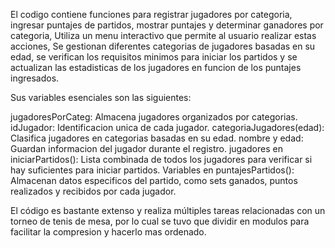 El codigo contiene funciones para registrar jugadores por categoria, ingresar puntajes de partidos, mostrar puntajes y determinar ganadores por categoria, Utiliza un menu interactivo que permite al usuario realizar estas acciones, 
Se gestionan diferentes categorias de jugadores basadas en su edad, se verifican los requisitos minimos para iniciar los partidos y se actualizan las estadisticas de los jugadores en funcion de los puntajes ingresados.

Sus variables esenciales son las siguientes: 

jugadoresPorCateg: Almacena jugadores organizados por categorias.
idJugador: Identificacion unica de cada jugador.
categoriaJugadores(edad): Clasifica jugadores en categorias basadas en su edad.
nombre y edad: Guardan informacion del jugador durante el registro.
jugadores en iniciarPartidos(): Lista combinada de todos los jugadores para verificar si hay suficientes para iniciar partidos.
Variables en puntajesPartidos(): Almacenan datos especificos del partido, como sets ganados, puntos realizados y recibidos por cada jugador.

El código es bastante extenso y realiza múltiples tareas relacionadas con un torneo de tenis de mesa, por lo cual se tuvo que dividir en modulos para facilitar la compresion y hacerlo mas ordenado.